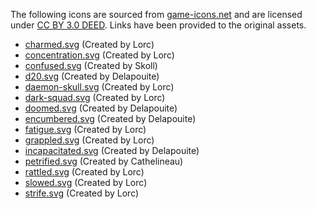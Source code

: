 The following icons are sourced from [game-icons.net](https://game-icons.net/) and are licensed under [CC BY 3.0 DEED](https://creativecommons.org/licenses/by/3.0/). Links have been provided to the original assets.

- [charmed.svg](https://game-icons.net/1x1/lorc/smitten.html) (Created by Lorc)
- [concentration.svg](https://game-icons.net/1x1/lorc/meditation.html) (Created by Lorc)
- [confused.svg](https://game-icons.net/1x1/skoll/knockout.html) (Created by Skoll)
- [d20.svg](https://game-icons.net/1x1/delapouite/dice-twenty-faces-twenty.html) (Created by Delapouite)
- [daemon-skull.svg](https://game-icons.net/1x1/lorc/daemon-skull.html) (Created by Lorc)
- [dark-squad.svg](https://game-icons.net/1x1/lorc/dark-squad.html) (Created by Lorc)
- [doomed.svg](https://game-icons.net/1x1/delapouite/icarus.html) (Created by Delapouite)
- [encumbered.svg](https://game-icons.net/1x1/delapouite/weight.html) (Created by Delapouite)
- [fatigue.svg](https://game-icons.net/1x1/lorc/back-pain.html) (Created by Lorc)
- [grappled.svg](https://game-icons.net/1x1/lorc/grapple.html) (Created by Lorc)
- [incapacitated.svg](https://game-icons.net/1x1/delapouite/sleeping-bag.html) (Created by Delapouite)
- [petrified.svg](https://game-icons.net/1x1/cathelineau/medusa-head.html) (Created by Cathelineau)
- [rattled.svg](https://game-icons.net/1x1/lorc/helmet-head-shot.html) (Created by Lorc)
- [slowed.svg](https://game-icons.net/1x1/lorc/snail.html) (Created by Lorc)
- [strife.svg](https://game-icons.net/1x1/lorc/tear-tracks.html) (Created by Lorc)
